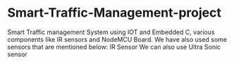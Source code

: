 # Smart-Traffic-Management-project
Smart Traffic management System using IOT and Embedded C, various components like IR sensors and NodeMCU Board.
We have also used some sensors that are mentioned below:
IR Sensor
We can also use Ultra Sonic sensor
